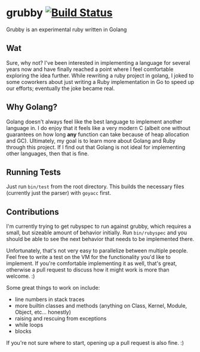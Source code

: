 grubby [![Build Status](https://secure.travis-ci.org/grubby/grubby.png?branch=master)](http://travis-ci.org/grubby/grubby)
======


Grubby is an experimental ruby written in Golang

Wat
---

Sure, why not? I've been interested in implementing a language for several years now and have finally reached a point where I feel comfortable exploring the idea further. While rewriting a ruby project in golang, I joked to some coworkers about just writing a Ruby implementation in Go to speed up our efforts; eventually the joke became real.

Why Golang?
-----------

Golang doesn't always feel like the best language to implement another language in. I do enjoy that it feels like a very modern C (albeit one without guarantees on how long **any** function can take because of heap allocation and GC). Ultimately, my goal is to learn more about Golang and Ruby through this project. If I find out that Golang is not ideal for implementing other languages, then that is fine.

Running Tests
-------------

Just run `bin/test` from the root directory. This builds the necessary files (currently just the parser) with `goyacc` first.

Contributions
-------------

I'm currently trying to get rubyspec to run against grubby, which requires a small, but sizeable amount of behavior initially. Run `bin/rubyspec` and you should be able to see the next behavior that needs to be implemented there.

Unfortunately, that's not very easy to parallelize between multiple people. Feel free to write a test on the VM for the functionality you'd like to implement. If you're comfortable implementing it as well, that's great, otherwise a pull request to discuss how it might work is more than welcome. :)

Some great things to work on include:

* line numbers in stack traces
* more builtin classes and methods (anything on Class, Kernel, Module, Object, etc... honestly)
* raising and rescuing from exceptions
* while loops
* blocks

If you're not sure where to start, opening up a pull request is also fine. :)
